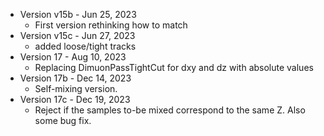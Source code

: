 

* Version v15b - Jun 25, 2023
   * First version rethinking how to match
* Version v15c - Jun 27, 2023
   * added loose/tight tracks
* Version 17 - Aug 10, 2023
   * Replacing DimuonPassTightCut for dxy and dz with absolute values
* Version 17b - Dec 14, 2023
   * Self-mixing version.
* Version 17c - Dec 19, 2023
   * Reject if the samples to-be mixed correspond to the same Z. Also some bug fix.